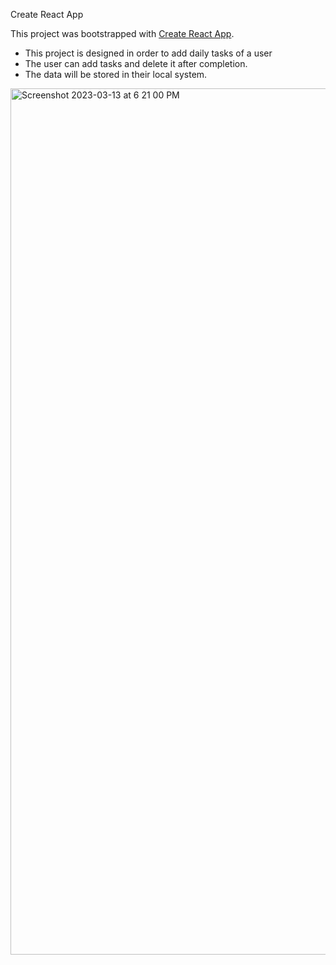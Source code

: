 Create React App

This project was bootstrapped with [Create React App](https://github.com/facebook/create-react-app).

- This project is designed in order to add daily tasks of a user
- The user can add tasks and delete it after completion. 
- The data will be stored in their local system.

<img width="1386" alt="Screenshot 2023-03-13 at 6 21 00 PM" src="https://user-images.githubusercontent.com/85475730/224707173-a2d6dffe-3674-4982-b872-47de09db4ea0.png">
